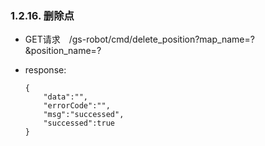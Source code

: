 ###  1.2.16. 删除点

  - GET请求　/gs-robot/cmd/delete_position?map_name=?&position_name=?

  - response:

    ```
    {
        "data":"",
        "errorCode":"",
        "msg":"successed",
        "successed":true
    }
    ```
